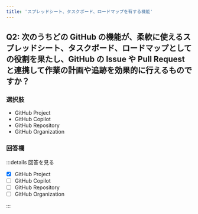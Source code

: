 ```yaml
---
title: 'スプレッドシート、タスクボード、ロードマップを有する機能'
---
```


## Q2: 次のうちどの GitHub の機能が、柔軟に使えるスプレッドシート、タスクボード、ロードマップとしての役割を果たし、GitHub の Issue や Pull Request と連携して作業の計画や追跡を効果的に行えるものですか？

### 選択肢

- GitHub Project
- GitHub Copilot
- GitHub Repository
- GitHub Organization

### 回答欄

:::details 回答を見る

- [x] GitHub Project
- [ ] GitHub Copilot
- [ ] GitHub Repository
- [ ] GitHub Organization

:::
